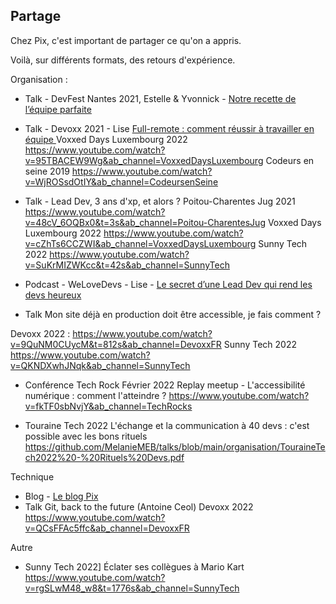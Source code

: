## Partage

Chez Pix, c'est important de partager ce qu'on a appris.

Voilà, sur différents formats, des retours d'expérience.

Organisation :
* Talk - DevFest Nantes 2021, Estelle & Yvonnick - [Notre recette de l’équipe parfaite](https://m.youtube.com/watch?v=r0VmGhjnJr4)
* Talk - Devoxx 2021 - Lise [Full-remote : comment réussir à travailler en équipe ](https://blog.zenika.com/2020/03/23/full-remote-comment-reussir-a-travailler-en-equipe/)
Voxxed Days Luxembourg 2022 https://www.youtube.com/watch?v=95TBACEW9Wg&ab_channel=VoxxedDaysLuxembourg
Codeurs en seine 2019 https://www.youtube.com/watch?v=WjROSsdOtIY&ab_channel=CodeursenSeine



* Talk - Lead Dev, 3 ans d'xp, et alors ?
Poitou-Charentes Jug 2021 https://www.youtube.com/watch?v=48cV_6OQBx0&t=3s&ab_channel=Poitou-CharentesJug
Voxxed Days Luxembourg 2022  https://www.youtube.com/watch?v=cZhTs6CCZWI&ab_channel=VoxxedDaysLuxembourg
Sunny Tech 2022 https://www.youtube.com/watch?v=SuKrMIZWKcc&t=42s&ab_channel=SunnyTech

* Podcast - WeLoveDevs - Lise - [Le secret d’une Lead Dev qui rend les devs heureux](https://welovedevs.com/fr/articles/21-lise-quesnel-le-secret-dune-lead-dev-qui-rend-les-devs-heureux/)

* Talk Mon site déjà en production doit être accessible, je fais comment ?

Devoxx 2022 : https://www.youtube.com/watch?v=9QuNM0CUycM&t=812s&ab_channel=DevoxxFR
Sunny Tech 2022 https://www.youtube.com/watch?v=QKNDXwhJNqk&ab_channel=SunnyTech

* Conférence
Tech Rock Février 2022 Replay meetup - L'accessibilité numérique : comment l'atteindre ?
 https://www.youtube.com/watch?v=fkTF0sbNvjY&ab_channel=TechRocks

* Touraine Tech 2022
L'échange et la communication à 40 devs : c'est possible avec les bons rituels
 https://github.com/MelanieMEB/talks/blob/main/organisation/TouraineTech2022%20-%20Rituels%20Devs.pdf

Technique
* Blog - [Le blog Pix](https://engineering.pix.fr/)
* Talk Git, back to the future (Antoine Ceol)
 Devoxx 2022 https://www.youtube.com/watch?v=QCsFFAc5ffc&ab_channel=DevoxxFR

Autre

* Sunny Tech 2022] Éclater ses collègues à Mario Kart https://www.youtube.com/watch?v=rgSLwM48_w8&t=1776s&ab_channel=SunnyTech

